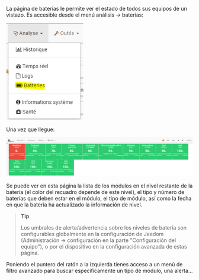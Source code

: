 La página de baterías le permite ver el estado de todos sus equipos de un vistazo. Es accesible desde el menú análisis → baterías:

![](../images/battery.PNG)

Una vez que llegue:

![](../images/battery2.PNG)

Se puede ver en esta página la lista de los módulos en el nivel restante de la batería (el color del recuadro depende de este nivel), el tipo y número de baterías que deben estar en el módulo, el tipo de módulo, así como la fecha en que la batería ha actualizado la información de nivel.

> **Tip**
>
> Los umbrales de alerta/advertencia sobre los niveles de batería son configurables globalmente en la configuración de Jeedom (Administración → configuración en la parte "Configuración del equipo"), o por el dispositivo en la configuración avanzada de estas página.

Poniendo el puntero del ratón a la izquierda tienes acceso a un menú de filtro avanzado para buscar específicamente un tipo de módulo, una alerta…


